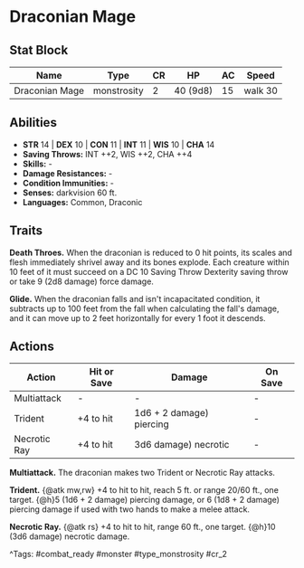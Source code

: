 # Draconian Mage

## Stat Block

| Name | Type | CR | HP | AC | Speed |
|------|------|----|----|----|-------|
| Draconian Mage | monstrosity | 2 | 40 (9d8) | 15 | walk 30 |

## Abilities

- **STR** 14 | **DEX** 10 | **CON** 11 | **INT** 11 | **WIS** 10 | **CHA** 14
- **Saving Throws:** INT ++2, WIS ++2, CHA ++4  
- **Skills:** -  
- **Damage Resistances:** -  
- **Condition Immunities:** -  
- **Senses:** darkvision 60 ft.  
- **Languages:** Common, Draconic

## Traits

**Death Throes.** When the draconian is reduced to 0 hit points, its scales and flesh immediately shrivel away and its bones explode. Each creature within 10 feet of it must succeed on a DC 10 Saving Throw Dexterity saving throw or take 9 (2d8 damage) force damage.

**Glide.** When the draconian falls and isn't incapacitated condition, it subtracts up to 100 feet from the fall when calculating the fall's damage, and it can move up to 2 feet horizontally for every 1 foot it descends.


## Actions

| Action | Hit or Save | Damage | On Save |
|--------|--------------|--------|----------|
| Multiattack | - | - | - |
| Trident | +4 to hit | 1d6 + 2 damage) piercing | - |
| Necrotic Ray | +4 to hit | 3d6 damage) necrotic | - |

**Multiattack.** The draconian makes two Trident or Necrotic Ray attacks.

**Trident.** {@atk mw,rw} +4 to hit to hit, reach 5 ft. or range 20/60 ft., one target. {@h}5 (1d6 + 2 damage) piercing damage, or 6 (1d8 + 2 damage) piercing damage if used with two hands to make a melee attack.

**Necrotic Ray.** {@atk rs} +4 to hit to hit, range 60 ft., one target. {@h}10 (3d6 damage) necrotic damage.


^Tags: #combat_ready #monster #type_monstrosity #cr_2